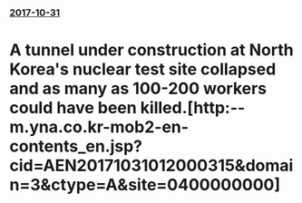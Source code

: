 ### [2017-10-31](/news/2017/10/31/index.md)

#  A tunnel under construction at North Korea's nuclear test site collapsed and as many as 100-200 workers could have been killed.[http:--m.yna.co.kr-mob2-en-contents_en.jsp?cid=AEN20171031012000315&domain=3&ctype=A&site=0400000000]



